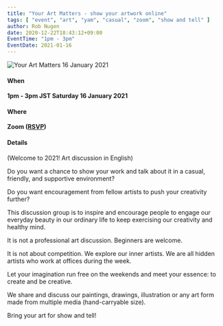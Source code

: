 ```yaml
---
title: "Your Art Matters - show your artwork online"
tags: [ "event", "art", "yam", "casual", "zoom", "show and tell" ]
author: Rob Nugen
date: 2020-12-22T18:43:12+09:00
EventTime: "1pm - 3pm"
EventDate: 2021-01-16
---
```


<img
src="//b.robnugen.com/blog/2020/2020_oct_your_art_matters_title.jpg"
alt="Your Art Matters 16 January 2021"
class="title" />

#### When

**1pm - 3pm JST Saturday 16 January 2021**

#### Where

**Zoom ([RSVP](https://www.meetup.com/Tokyo-Sol-barefoot-more/))**

#### Details

(Welcome to 2021! Art discussion in English)

Do you want a chance to show your work and talk about it in a casual,
friendly, and supportive environment?

Do you want encouragement from fellow artists to push your creativity
further?

This discussion group is to inspire and encourage people to engage our
everyday beauty in our ordinary life to keep exercising our creativity
and healthy mind.

It is not a professional art discussion.  Beginners are welcome.

It is not about competition. We explore our inner artists. We are all
hidden artists who work at offices during the week.

Let your imagination run free on the weekends and meet your essence:
to create and be creative.

We share and discuss our paintings, drawings, illustration or any art
form made from multiple media (hand-carryable size).

Bring your art for show and tell!
